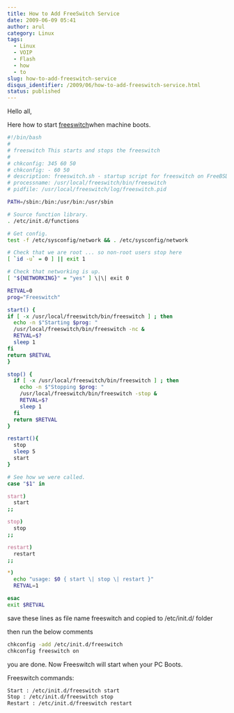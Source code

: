 ```yaml
---
title: How to Add FreeSwitch Service
date: 2009-06-09 05:41
author: arul
category: Linux
tags:
  - Linux
  - VOIP
  - Flash
  - how
  - to
slug: how-to-add-freeswitch-service
disqus_identifier: /2009/06/how-to-add-freeswitch-service.html
status: published
---
```


Hello all,

Here how to start
[freeswitch](http://wiki.freeswitch.org/wiki/Installation_Guide)when
machine boots.

``` bash
#!/bin/bash
#
# freeswitch This starts and stops the freeswitch
#
# chkconfig: 345 60 50
# chkconfig: - 60 50
# description: freeswitch.sh - startup script for freeswitch on FreeBSD
# processname: /usr/local/freeswitch/bin/freeswitch
# pidfile: /usr/local/freeswitch/log/freeswitch.pid

PATH=/sbin:/bin:/usr/bin:/usr/sbin

# Source function library.
. /etc/init.d/functions

# Get config.
test -f /etc/sysconfig/network && . /etc/sysconfig/network

# Check that we are root ... so non-root users stop here
[ `id -u` = 0 ] || exit 1

# Check that networking is up.
[ "${NETWORKING}" = "yes" ] \|\| exit 0

RETVAL=0
prog="Freeswitch"

start() {
if [ -x /usr/local/freeswitch/bin/freeswitch ] ; then
  echo -n $"Starting $prog: "
  /usr/local/freeswitch/bin/freeswitch -nc &
  RETVAL=$?
  sleep 1
fi
return $RETVAL
}

stop() {
  if [ -x /usr/local/freeswitch/bin/freeswitch ] ; then
    echo -n $"Stopping $prog: "
    /usr/local/freeswitch/bin/freeswitch -stop &
    RETVAL=$?
    sleep 1
  fi
  return $RETVAL
}

restart(){
  stop
  sleep 5
  start
}

# See how we were called.
case "$1" in

start)
  start
;;

stop)
  stop
;;

restart)
  restart
;;

*)
  echo "usage: $0 { start \| stop \| restart }"
  RETVAL=1

esac
exit $RETVAL
```

save these lines as file name freeswitch and copied to /etc/init.d/
folder

then run the below comments

``` bash
chkconfig -add /etc/init.d/freeswitch
chkconfig freeswitch on
```

you are done. Now Freeswitch will start when your PC Boots.

Freeswitch commands:

``` bash
Start : /etc/init.d/freeswitch start
Stop : /etc/init.d/freeswitch stop
Restart : /etc/init.d/freeswitch restart
```
